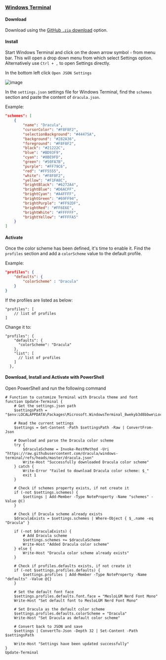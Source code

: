 ### [Windows Terminal](https://github.com/microsoft/terminal)

#### Download

Download using the [GitHub `.zip` download](https://github.com/dracula/windows-terminal/archive/master.zip) option.

#### Install

Start Windows Terminal and click on the down arrow symbol `˅` from menu bar. This will open a drop down menu from which select Settings option. Alternatively use `Ctrl + ,` to open Settings directly.

In the bottom left click `Open JSON Settings`

![image](https://github.com/user-attachments/assets/1fef6e24-ea28-4f06-8bb1-06e32294d9f1)

In the `settings.json` settings file for Windows Terminal, find the `schemes` section and paste the content of `dracula.json`.

Example:

```json
"schemes": [
    {
        "name": "Dracula",
        "cursorColor": "#F8F8F2",
        "selectionBackground": "#44475A",
        "background": "#282A36",
        "foreground": "#F8F8F2",
        "black": "#21222C",
        "blue": "#BD93F9",
        "cyan": "#8BE9FD",
        "green": "#50FA7B",
        "purple": "#FF79C6",
        "red": "#FF5555",
        "white": "#F8F8F2",
        "yellow": "#F1FA8C",
        "brightBlack": "#6272A4",
        "brightBlue": "#D6ACFF",
        "brightCyan": "#A4FFFF",
        "brightGreen": "#69FF94",
        "brightPurple": "#FF92DF",
        "brightRed": "#FF6E6E",
        "brightWhite": "#FFFFFF",
        "brightYellow": "#FFFFA5"
    }
]
```

#### Activate

Once the color scheme has been defined, it's time to enable it. Find the `profiles` section and add a `colorScheme` value to the default profile.

Example:

```json
"profiles": {
    "defaults": {
        "colorScheme" : "Dracula"
    }
}
```

If the profiles are listed as below:

```jsonc
"profiles": [
    // list of profiles
]
```

Change it to:

```jsonc
"profiles": {
    "defaults": {
      "colorScheme": "Dracula"
    },
    "list": [
      // list of profiles
    ]
  },
```

#### Download, Install and Activate with PowerShell
Open PowerShell and run the following command
```
# Function to customize Terminal with Dracula theme and font
function Update-Terminal {
    # Get the settings.json path
    $settingsPath = "$env:LOCALAPPDATA\Packages\Microsoft.WindowsTerminal_8wekyb3d8bbwe\LocalState\settings.json"

    # Read the current settings
    $settings = Get-Content -Path $settingsPath -Raw | ConvertFrom-Json

    # Download and parse the Dracula color scheme
    try {
        $draculaScheme = Invoke-RestMethod -Uri "https://raw.githubusercontent.com/dracula/windows-terminal/refs/heads/master/dracula.json"
        Write-Host "Successfully downloaded Dracula color scheme"
    } catch {
        Write-Error "Failed to download Dracula color scheme: $_"
        exit 1
    }

    # Check if schemes property exists, if not create it
    if (-not $settings.schemes) {
        $settings | Add-Member -Type NoteProperty -Name "schemes" -Value @()
    }

    # Check if Dracula scheme already exists
    $draculaExists = $settings.schemes | Where-Object { $_.name -eq "Dracula" }

    if (-not $draculaExists) {
        # Add Dracula scheme
        $settings.schemes += $draculaScheme
        Write-Host "Added Dracula color scheme"
    } else {
        Write-Host "Dracula color scheme already exists"
    }

    # Check if profiles.defaults exists, if not create it
    if (-not $settings.profiles.defaults) {
        $settings.profiles | Add-Member -Type NoteProperty -Name "defaults" -Value @{}
    }

    # Set the default font face
    $settings.profiles.defaults.font.face = "MesloLGM Nerd Font Mono"
    Write-Host "Set default font to MesloLGM Nerd Font Mono"
    
    # Set Dracula as the default color scheme
    $settings.profiles.defaults.colorScheme = "Dracula"
    Write-Host "Set Dracula as default color scheme"

    # Convert back to JSON and save
    $settings | ConvertTo-Json -Depth 32 | Set-Content -Path $settingsPath

    Write-Host "Settings have been updated successfully"
}
Update-Terminal
```
